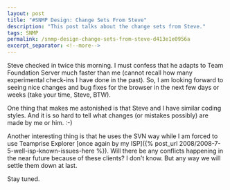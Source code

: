 ```yaml
---
layout: post
title: "#SNMP Design: Change Sets From Steve"
description: "This post talks about the change sets from Steve."
tags: SNMP
permalink: /snmp-design-change-sets-from-steve-d413e1e0956a
excerpt_separator: <!--more-->
---
```


Steve checked in twice this morning. I must confess that he adapts to Team Foundation Server much faster than me (cannot recall how many experimental check-ins I have done in the past). So, I am looking forward to seeing nice changes and bug fixes for the browser in the next few days or weeks (take your time, Steve, BTW).

One thing that makes me astonished is that Steve and I have similar coding styles. And it is so hard to tell what changes (or mistakes possibly) are made by me or him. :-)

Another interesting thing is that he uses the SVN way while I am forced to use Teamprise Explorer [once again by my ISP]({% post_url 2008/2008-7-5-well-isp-known-issues-here %}). Will there be any conflicts happening in the near future because of these clients? I don't know. But any way we will settle them down at last.

Stay tuned.

<!--more-->
